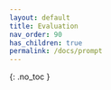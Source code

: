 ```yaml
---
layout: default
title: Evaluation
nav_order: 90
has_children: true
permalink: /docs/prompt
---
```


{: .no_toc }
